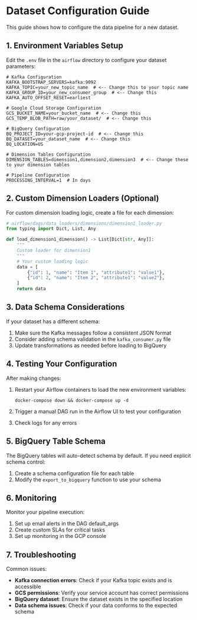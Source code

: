 # Dataset Configuration Guide

This guide shows how to configure the data pipeline for a new dataset.

## 1. Environment Variables Setup

Edit the `.env` file in the `airflow` directory to configure your dataset parameters:

```
# Kafka Configuration
KAFKA_BOOTSTRAP_SERVERS=kafka:9092
KAFKA_TOPIC=your_new_topic_name  # <-- Change this to your topic name
KAFKA_GROUP_ID=your_new_consumer_group  # <-- Change this
KAFKA_AUTO_OFFSET_RESET=earliest

# Google Cloud Storage Configuration
GCS_BUCKET_NAME=your_bucket_name  # <-- Change this
GCS_TEMP_BLOB_PATH=raw/your_dataset/  # <-- Change this

# BigQuery Configuration
BQ_PROJECT_ID=your-gcp-project-id  # <-- Change this
BQ_DATASET=your_dataset_name  # <-- Change this
BQ_LOCATION=US

# Dimension Tables Configuration
DIMENSION_TABLES=dimension1,dimension2,dimension3  # <-- Change these to your dimension tables

# Pipeline Configuration
PROCESSING_INTERVAL=1  # In days
```

## 2. Custom Dimension Loaders (Optional)

For custom dimension loading logic, create a file for each dimension:

```python
# airflow/dags/data_loaders/dimensions/dimension1_loader.py
from typing import Dict, List, Any

def load_dimension1_dimension() -> List[Dict[str, Any]]:
    """
    Custom loader for dimension1
    """
    # Your custom loading logic
    data = [
        {"id": 1, "name": "Item 1", "attribute1": "value1"},
        {"id": 2, "name": "Item 2", "attribute1": "value2"},
    ]
    return data
```

## 3. Data Schema Considerations

If your dataset has a different schema:

1. Make sure the Kafka messages follow a consistent JSON format
2. Consider adding schema validation in the `kafka_consumer.py` file
3. Update transformations as needed before loading to BigQuery

## 4. Testing Your Configuration

After making changes:

1. Restart your Airflow containers to load the new environment variables:
   ```
   docker-compose down && docker-compose up -d
   ```

2. Trigger a manual DAG run in the Airflow UI to test your configuration

3. Check logs for any errors

## 5. BigQuery Table Schema

The BigQuery tables will auto-detect schema by default. If you need explicit schema control:

1. Create a schema configuration file for each table
2. Modify the `export_to_bigquery` function to use your schema

## 6. Monitoring

Monitor your pipeline execution:

1. Set up email alerts in the DAG default_args
2. Create custom SLAs for critical tasks
3. Set up monitoring in the GCP console

## 7. Troubleshooting

Common issues:

- **Kafka connection errors**: Check if your Kafka topic exists and is accessible
- **GCS permissions**: Verify your service account has correct permissions
- **BigQuery dataset**: Ensure the dataset exists in the specified location
- **Data schema issues**: Check if your data conforms to the expected schema
